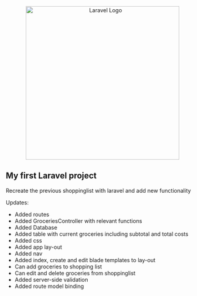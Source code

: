 <p align="center"><a href="https://laravel.com" target="_blank"><img src="https://raw.githubusercontent.com/laravel/art/master/logo-lockup/5%20SVG/2%20CMYK/1%20Full%20Color/laravel-logolockup-cmyk-red.svg" width="400" alt="Laravel Logo"></a></p>

## My first Laravel project

Recreate the previous shoppinglist with laravel and add new functionality

Updates:
- Added routes
- Added GroceriesController with relevant functions
- Added Database
- Added table with current groceries including subtotal and total costs
- Added css
- Added app lay-out
- Added nav
- Added index, create and edit blade templates to lay-out
- Can add groceries to shopping list
- Can edit and delete groceries from shoppinglist
- Added server-side validation
- Added route model binding

